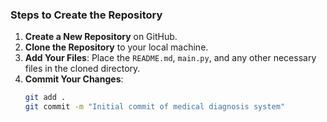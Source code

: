 ### Steps to Create the Repository

1. **Create a New Repository** on GitHub.
2. **Clone the Repository** to your local machine.
3. **Add Your Files**: Place the `README.md`, `main.py`, and any other necessary files in the cloned directory.
4. **Commit Your Changes**:
   ```bash
   git add .
   git commit -m "Initial commit of medical diagnosis system"
